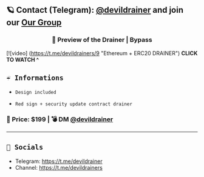 ## 🪐 Contact (Telegram): [@devildrainer](https://t.me/devildrainer) and join our [Our Group](https://t.me/devildrainers)

### <center>🌌 Preview of the Drainer | Bypass
[![video] (https://t.me/devildrainers/9 "Ethereum + ERC20 DRAINER")
**CLICK TO WATCH ^**
## `☔️ Informations`

-     Design included
-     Red sign + security update contract drainer
### 💸 Price: $199  | 💣 DM [@devildrainer](https://t.me/devildrainer)

---
## `🌊 Socials`

- Telegram: https://t.me/devildrainer
- Channel: https://t.me/devildrainers
